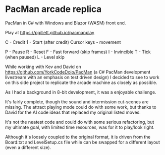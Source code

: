 # PacMan arcade replica

PacMan in C# with Windows and Blazor (WASM) front end.

Play at https://pgillett.github.io/pacmanplay

C - Credit
1 - Start (after credit)
Cursor keys - movement

P - Pause
R - Reset
F - Fast forward (skip frames)
I - Invincible
T - Tick (when paused)
L - Level skip

While working with Kev and David on https://github.com/YorkCodeDojo/PacMan (a C# PacMan development livestream with an emphasis on test driven design) I decided to see to work on this side project to replicate the arcade machine as closely as possible.

As I had a background in 8-bit development, it was a enjoyable challenge.

It's fairly complete, though the sound and intermission cut-scenes are missing. The attract playing mode could do with some work, but thanks to David for the AI code ideas that replaced my original listed moves.

It's not the neatest code and could do with some serious refactoring, but my ultimate goal, with limited time resources, was for it to play/look right.

Although it's loosely coupled to the original format, it is driven from the Board.txt and LevelSetup.cs file while can be swapped for a different layout (even a different size).